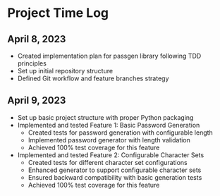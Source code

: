 # Project Time Log

## April 8, 2023

- Created implementation plan for passgen library following TDD principles
- Set up initial repository structure
- Defined Git workflow and feature branches strategy

## April 9, 2023

- Set up basic project structure with proper Python packaging
- Implemented and tested Feature 1: Basic Password Generation
  - Created tests for password generation with configurable length
  - Implemented password generator with length validation
  - Achieved 100% test coverage for this feature
- Implemented and tested Feature 2: Configurable Character Sets
  - Created tests for different character set configurations
  - Enhanced generator to support configurable character sets
  - Ensured backward compatibility with basic generation tests
  - Achieved 100% test coverage for this feature 